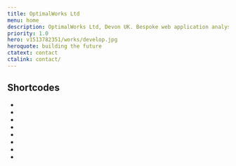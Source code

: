 ```yaml
---
title: OptimalWorks Ltd
menu: home
description: OptimalWorks Ltd, Devon UK. Bespoke web application analysis, design and development.
priority: 1.0
hero: v1513782351/works/develop.jpg
heroquote: building the future
ctatext: contact
ctalink: contact/
---
```


## Shortcodes
* [**version**]: [version]
* [**name**]: [name]
* [**menu**]: [menu]
* [**dateFormatted**]: [dateFormatted]
* [**nowYear**]: [nowYear]
* [**url**]: [url]
* [**root**]: [root]
* [**rootURL**]: [rootURL]
